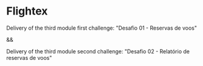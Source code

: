 # Flightex

Delivery of the third module first challenge: "Desafio 01 - Reservas de voos"

&&

Delivery of the third module second challenge: "Desafio 02 - Relatório de reservas de voos"